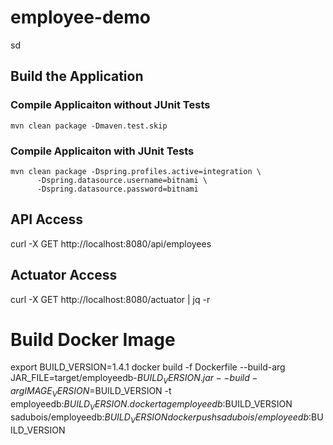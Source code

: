 # employee-demo
sd



## Build the Application
### Compile Applicaiton without JUnit Tests
```
mvn clean package -Dmaven.test.skip
```



### Compile Applicaiton with JUnit Tests
```
mvn clean package -Dspring.profiles.active=integration \
      -Dspring.datasource.username=bitnami \
      -Dspring.datasource.password=bitnami 
```

## API Access
curl -X GET http://localhost:8080/api/employees


## Actuator Access
curl -X GET http://localhost:8080/actuator | jq -r

# Build Docker Image
export BUILD_VERSION=1.4.1
docker build -f Dockerfile --build-arg JAR_FILE=target/employeedb-$BUILD_VERSION.jar --build-arg IMAGE_VERSION=$BUILD_VERSION  -t employeedb:$BUILD_VERSION .
docker tag employeedb:$BUILD_VERSION sadubois/employeedb:$BUILD_VERSION
docker push sadubois/employeedb:$BUILD_VERSION
